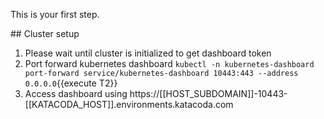 This is your first step.

## Cluster setup

1. Please wait until cluster is initialized to get dashboard token
2. Port forward kubernetes dashboard `kubectl -n kubernetes-dashboard port-forward service/kubernetes-dashboard 10443:443 --address 0.0.0.0`{{execute T2}}
3. Access dashboard using https://[[HOST_SUBDOMAIN]]-10443-[[KATACODA_HOST]].environments.katacoda.com
